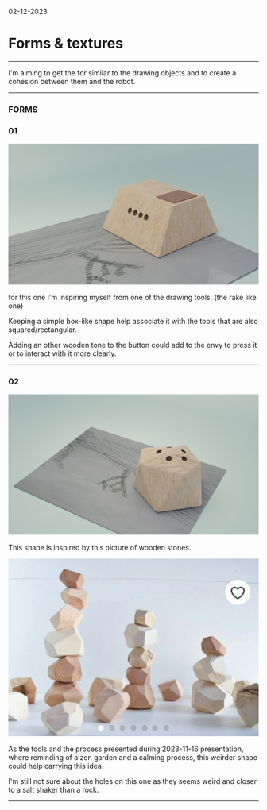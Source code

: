 02-12-2023
# Forms & textures 
---

I'm aiming to get the for similar to the drawing objects and to create a cohesion between them and the robot.

---

### FORMS

### 01

![Alt text](images/Drawbot_form_10.png)

for this one i'm inspiring myself from one of the drawing tools. (the rake like one) 

Keeping a simple box-like shape help associate it with the tools that are also squared/rectangular.

Adding an other wooden tone to the button could add to the envy to press it or to interact with it more clearly.

---

### 02

![Alt text](images/Drawbot_form_11.png)

This shape is inspired by this picture of wooden stones.

![Alt text](images/wooden-stone.jpg)

As the tools and the process presented during 2023-11-16 presentation, where reminding of a zen garden and a calming process, this weirder shape could help carrying this idea.

I'm still not sure about the holes on this one as they seems weird and closer to a salt shaker than a rock.

---